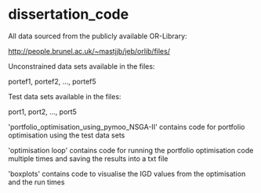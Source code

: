 # dissertation_code

All data sourced from the publicly available OR-Library:

http://people.brunel.ac.uk/~mastjjb/jeb/orlib/files/

Unconstrained data sets available in the files:

portef1, portef2, ..., portef5

Test data sets available in the files:

port1, port2, ..., port5

'portfolio_optimisation_using_pymoo_NSGA-II' contains code for portfolio optimisation using the test data sets

'optimisation loop' contains code for running the portfolio optimisation code multiple times and saving the results into a txt file

'boxplots' contains code to visualise the IGD values from the optimisation and the run times


